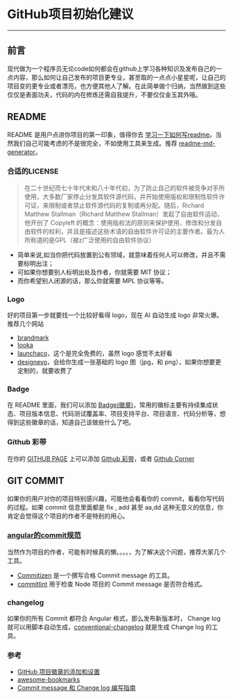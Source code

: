 
# GitHub项目初始化建议

----

## 前言


现代做为一个程序员无论code如何都会在github上学习各种知识及发布自己的一点内容，那么如何让自己发布的项目更专业，甚至取的一点点小星星呢，让自己的项目变的更专业或者漂亮，也方便其他人了解。在此简单做个归纳，当然做到这些仅仅是表面功夫，代码的内在修炼还需自我提升，不要仅仅金玉其外哦。


## README

README 是用户点进你项目的第一印象，值得你去 [学习一下如何写readme](https://www.zhihu.com/question/299390628)。当然我们自己可能考虑的不是很完全，不如使用工具来生成。推荐 [readme-md-generator](https://github.com/kefranabg/readme-md-generator)。

### 合适的LICENSE

> 在二十世纪而七十年代末和八十年代初，为了防止自己的软件被竞争对手所使用，大多数厂家停止分发其软件源代码，并开始使用版权和限制性软件许可证，来限制或者禁止软件源代码的复制或再分配。随后，Richard Matthew Stallman（Richard Matthew Stallman）发起了自由软件运动，他开创了 Copyleft 的概念：使用版权法的原则来保护使用、修改和分发自由软件的权利，并且是描述这些术语的自由软件许可证的主要作者。最为人所称道的是GPL（被z广泛使用的自由软件协议）


- 简单来说,如当你把代码放置到公有领域，就意味着任何人可以修改，并且不需要标明出注；
- 可如果你想要别人标明出处及作者，你就需要 MIT 协议；
- 而你希望别人闭源的话，那么你就需要 MPL 协议等等。



### Logo

好的项目第一步就要找一个比较好看得 logo，现在 AI 自动生成 logo 非常火爆。推荐几个网站

- [brandmark](http://brandmark.io)
- [looka](https://looka.com)
- [launchaco](https://www.launchaco.com/logo/)，这个是完全免费的，虽然 logo 感觉不太好看
- [designevo](https://www.designevo.com/logo-maker/)，会给你生成一张基础的 logo 图（jpg，和 png），如果你想要更定制的，就要收费了

### Badge

在 README 里面，我们可以添加 [Badge(徽章)](https://shields.io)，常用的徽标主要有持续集成状态、项目版本信息、代码测试覆盖率、项目支持平台、项目语言、代码分析等，想得到这些徽章的话，知道自己该做些什么了吧。


### Github 彩带

在你的 [GITHUB PAGE](https://pages.github.com) 上可以添加 [Github 彩带](https://github.blog/2008-12-19-github-ribbons/)，或者 [Github Corner](http://tholman.com/github-corners/)

## GIT COMMIT

如果你的用户对你的项目特别感兴趣，可能他会看看你的 commit，看看你写代码的过程。如果 commit 信息里面都是 fix , add 甚至 aa,dd 这种无意义的信息，你肯定会觉得这个项目的作者不是特别的用心。

### [angular的commit规范](https://github.com/angular/angular/blob/master/CONTRIBUTING.md#-commit-message-guidelines)

当然作为项目的作者，可能有时候真的懒。。。。，为了解决这个问题，推荐大家几个工具。

- [Commitizen](https://github.com/commitizen/cz-cli) 是一个撰写合格 Commit message 的工具。
- [commitlint](https://github.com/conventional-changelog/commitlint) 用于检查 Node 项目的 Commit message 是否符合格式。

### changelog

如果你的所有 Commit 都符合 Angular 格式，那么发布新版本时， Change log 就可以用脚本自动生成，[conventional-changelog](https://github.com/conventional-changelog/conventional-changelog) 就是生成 Change log 的工具。

### 参考

- [GitHub 项目徽章的添加和设置](https://lpd-ios.github.io/2017/05/03/GitHub-Badge-Introduction/)
- [awesome-bookmarks](https://panjiachen.github.io/awesome-bookmarks/website/#开发)
- [Commit message 和 Change log 编写指南](http://www.ruanyifeng.com/blog/2016/01/commit_message_change_log.html)

